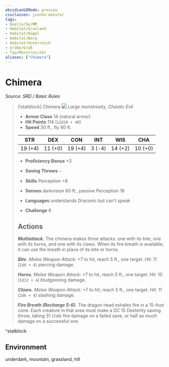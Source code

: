 ```yaml
---
obsidianUIMode: preview
cssclasses: json5e-monster
tags:
- Quelle/5e/MM
- Habitat/Grasland
- Habitat/Hügel
- Habitat/Berg
- Habitat/Unterreich
- Größe/Groß
- Typ/Monstrosität
aliases: ["Chimera"]
---
```

# Chimera
*Source: SRD / Basic Rules*  

> [!statblock] Chimera
> ![](compendium/bestiary/monstrosity/token/chimera.png#token)
> *Large monstrosity, Chaotic Evil*
> 
> - **Armor Class** 14  (natural armor)
> - **Hit Points** 114 (`12d10 + 48`)
> - **Speed** 30 ft., fly 60 ft.
> 
> |STR|DEX|CON|INT|WIS|CHA|
> |:---:|:---:|:---:|:---:|:---:|:---:|
> |19 (+4)|11 (+0)|19 (+4)| 3 (-4)|14 (+2)|10 (+0)|
> 
> - **Proficiency Bonus** +3
> - **Saving Throws** ⏤
> - **Skills** Perception +8
> - **Senses** darkvision 60 ft., passive Perception 18
> 
> - **Languages** understands Draconic but can't speak
> - **Challenge** 6
> 
> ## Actions
> 
> ***Multiattack.*** The chimera makes three attacks: one with its bite, one with its horns, and one with its claws. When its fire breath is available, it can use the breath in place of its bite or horns.
> 
> ***Bite.*** *Melee Weapon Attack:* +7 to hit, reach 5 ft., one target. *Hit:* 11 (`2d6 + 4`) piercing damage.
> 
> ***Horns.*** *Melee Weapon Attack:* +7 to hit, reach 5 ft., one target. *Hit:* 10 (`1d12 + 4`) bludgeoning damage.
> 
> ***Claws.*** *Melee Weapon Attack:* +7 to hit, reach 5 ft., one target. *Hit:* 11 (`2d6 + 4`) slashing damage.
> 
> ***Fire Breath (Recharge 5-6).*** The dragon head exhales fire in a 15-foot cone. Each creature in that area must make a DC 15 Dexterity saving throw, taking 31 (`7d8`) fire damage on a failed save, or half as much damage on a successful one.
^statblock

## Environment

underdark, mountain, grassland, hill
